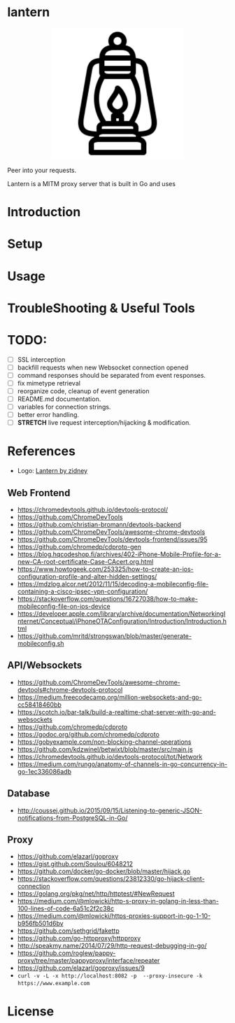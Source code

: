 # lantern

<p align="center">
  <a href="https://github.com/AnalogJ/lantern">
  <img width="300" alt="lexicon_view" src="https://github.com/AnalogJ/lantern/blob/master/logo.svg">
  </a>
</p>


Peer into your requests.

Lantern is a MITM proxy server that is built in Go and uses

# Introduction

# Setup

# Usage

# TroubleShooting & Useful Tools


# TODO:

- [ ] SSL interception
- [ ] backfill requests when new Websocket connection opened
- [ ] command responses should be separated from event responses.
- [ ] fix mimetype retrieval
- [ ] reorganize code, cleanup of event generation
- [ ] README.md documentation.
- [ ] variables for connection strings.
- [ ] better error handling.
- [ ] **STRETCH** live request interception/hijacking & modification.

# References

- Logo: [Lantern by zidney](https://thenounproject.com/zidney0721/uploads/?i=1500728)

## Web Frontend

- https://chromedevtools.github.io/devtools-protocol/
- https://github.com/ChromeDevTools
- https://github.com/christian-bromann/devtools-backend
- https://github.com/ChromeDevTools/awesome-chrome-devtools
- https://github.com/ChromeDevTools/devtools-frontend/issues/95
- https://github.com/chromedp/cdproto-gen
- https://blog.hqcodeshop.fi/archives/402-iPhone-Mobile-Profile-for-a-new-CA-root-certificate-Case-CAcert.org.html
- https://www.howtogeek.com/253325/how-to-create-an-ios-configuration-profile-and-alter-hidden-settings/
- https://mdzlog.alcor.net/2012/11/15/decoding-a-mobileconfig-file-containing-a-cisco-ipsec-vpn-configuration/
- https://stackoverflow.com/questions/16727038/how-to-make-mobileconfig-file-on-ios-device
- https://developer.apple.com/library/archive/documentation/NetworkingInternet/Conceptual/iPhoneOTAConfiguration/Introduction/Introduction.html
- https://github.com/mritd/strongswan/blob/master/generate-mobileconfig.sh


## API/Websockets

- https://github.com/ChromeDevTools/awesome-chrome-devtools#chrome-devtools-protocol
- https://medium.freecodecamp.org/million-websockets-and-go-cc58418460bb
- https://scotch.io/bar-talk/build-a-realtime-chat-server-with-go-and-websockets
- https://github.com/chromedp/cdproto
- https://godoc.org/github.com/chromedp/cdproto
- https://gobyexample.com/non-blocking-channel-operations
- https://github.com/kdzwinel/betwixt/blob/master/src/main.js
- https://chromedevtools.github.io/devtools-protocol/tot/Network
- https://medium.com/rungo/anatomy-of-channels-in-go-concurrency-in-go-1ec336086adb


## Database

- http://coussej.github.io/2015/09/15/Listening-to-generic-JSON-notifications-from-PostgreSQL-in-Go/

## Proxy

- https://github.com/elazarl/goproxy
- https://gist.github.com/Soulou/6048212
- https://github.com/docker/go-docker/blob/master/hijack.go
- https://stackoverflow.com/questions/23812330/go-hijack-client-connection
- https://golang.org/pkg/net/http/httptest/#NewRequest
- https://medium.com/@mlowicki/http-s-proxy-in-golang-in-less-than-100-lines-of-code-6a51c2f2c38c
- https://medium.com/@mlowicki/https-proxies-support-in-go-1-10-b956fb501d6bv
- https://github.com/sethgrid/fakettp
- https://github.com/go-httpproxy/httpproxy
- http://speakmy.name/2014/07/29/http-request-debugging-in-go/
- https://github.com/roglew/pappy-proxy/tree/master/pappyproxy/interface/repeater
- https://github.com/elazarl/goproxy/issues/9
- `curl -v -L -x http://localhost:8082 -p  --proxy-insecure -k https://www.example.com`

# License

